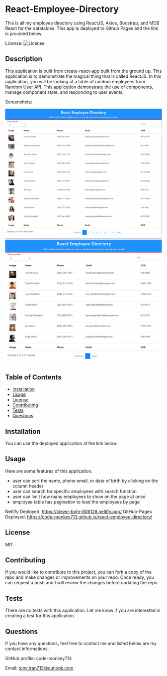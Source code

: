 # React-Employee-Directory
This is all my employee directory using ReactJS, Axios, Boostrap, and MDB React for the datatables. This app is deployed to Github Pages and the link is provided below. 

License: ![License](https://img.shields.io/badge/license-MIT-green)

## Description 

This application is built from create-react-app built from the ground up. This application is to demonstrate the magical thing that is called ReactJS. In this application, you will be looking at a table of random employees from [Random User API](https://randomuser.me/). This application demonstrate the use of components, manage component state, and responding to user events. 

Screenshots:

![screenshot](./assets/screenshot-main.png)
![screenshot](./assets/screenshot-search.png)

## Table of Contents

* [Installation](#installation)
* [Usage](#usage)
* [License](#license)
* [Contributing](#contributing)
* [Tests](#tests)
* [Questions](#questions)

## Installation

You can use the deployed application at the link below. 

## Usage 

Here are some features of this application. 

  - user can sort the name, phone email, or date of birth by clicking on the column header
  - user can search for specific employees with search function
  - user can limit how many employees to show on the page at once
  - employee table has pagination to load the employees by page

Netlify Deployed: https://clever-bohr-806128.netlify.app/
GitHub-Pages Deployed: https://code-monkey713.github.io/react-employee-directory/

## License

MIT

## Contributing

If you would like to contribute to this project, you can fork a copy of the repo and make changes or improvements on your repo. Once ready, you can request a push and I will review the changes before updating the repo. 

## Tests

There are no tests with this application. Let me know if you are interested in creating a test for this application. 

## Questions

If you have any questions, feel free to contact me and listed below are my contact informations. 

GitHub profile: code-monkey713

Email: tony.tran713@outlook.com
